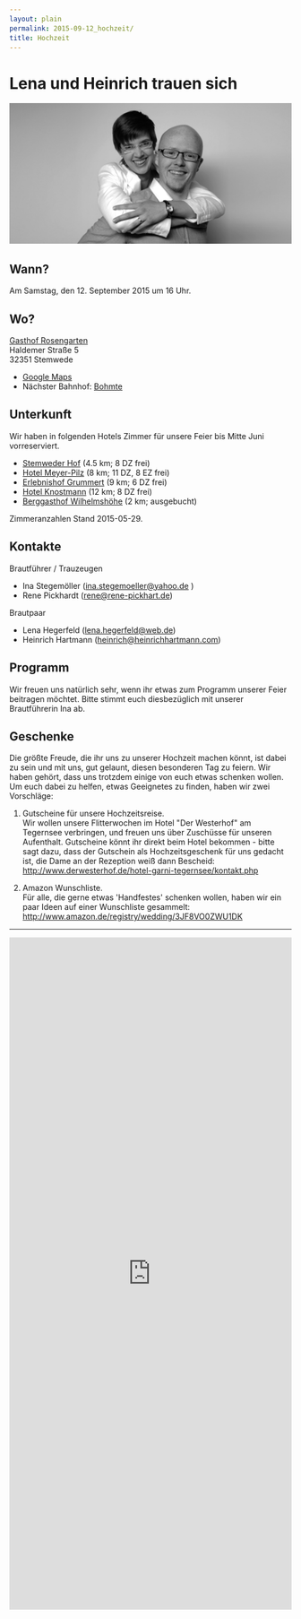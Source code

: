 ```yaml
---
layout: plain
permalink: 2015-09-12_hochzeit/
title: Hochzeit
---
```


# Lena <span id='red'>und</span> Heinrich trauen sich

<img src="/images/hochzeit_banner.png">

## Wann?

Am Samstag, den 12. September 2015 um 16 Uhr.

## Wo?

[Gasthof Rosengarten](http://www.gasthof-rosengarten.de/)  
Haldemer Straße 5  
32351 Stemwede  

* [Google Maps](https://www.google.com/maps/place/Gasthof+Rosengarten/@52.43134,8.40117,17z)
* Nächster Bahnhof: [Bohmte](https://www.google.de/maps/place/Bohmte/@52.361632,8.307525,17z/data=!3m1!4b1!4m2!3m1!1s0x47b9fefbba4e3207:0x7542ea3fc873f612?hl=en)


## Unterkunft

Wir haben in folgenden Hotels Zimmer für unsere Feier bis Mitte Juni vorreserviert.

* <a href="http://www.stemwederhof.de/hotel/">Stemweder Hof</a> (4.5 km; 8 DZ frei)
* <a href="http://hotel-meyer-pilz.de/hotel/">Hotel Meyer-Pilz</a> (8 km; 11 DZ, 8 EZ frei)
* <a href="http://www.erlebnishof-grummert.de/neu/fewo.htm">Erlebnishof Grummert</a> (9 km; 6 DZ frei)
* <a href="http://www.hotel-knostmann.de/">Hotel Knostmann</a> (12 km; 8 DZ frei)
* <a href="http://www.berggasthof-wilhelmshoehe.de/?page_id=5">Berggasthof Wilhelmshöhe</a> (2 km; ausgebucht)

Zimmeranzahlen Stand 2015-05-29.

## Kontakte

Brautführer / Trauzeugen

* Ina Stegemöller (<a href="mailto:ina.stegemoeller@yahoo.de">ina.stegemoeller@yahoo.de</a> )
* Rene Pickhardt (<a href="mailto:rene@rene-pickhart.de">rene@rene-pickhart.de</a>)

Brautpaar

* Lena Hegerfeld (<a href="mailto:lena.hegerfeld@web.de">lena.hegerfeld@web.de</a>)
* Heinrich Hartmann (<a href="mailto:heinrich@heinrichhartmann.com">heinrich@heinrichhartmann.com</a>)

## Programm

Wir freuen uns natürlich sehr, wenn ihr etwas zum Programm unserer
Feier beitragen möchtet. Bitte stimmt euch diesbezüglich mit unserer
Brautführerin Ina ab.

## Geschenke

Die größte Freude, die ihr uns zu unserer Hochzeit machen könnt, ist dabei 
zu sein und mit uns, gut gelaunt, diesen besonderen Tag zu feiern. Wir
haben gehört, dass uns trotzdem einige von euch etwas schenken wollen.
Um euch dabei zu helfen, etwas Geeignetes zu finden, haben wir zwei Vorschläge:

1. Gutscheine für unsere Hochzeitsreise.  
   Wir wollen unsere Flitterwochen im Hotel "Der Westerhof" am Tegernsee
   verbringen, und freuen uns über Zuschüsse für unseren Aufenthalt.
   Gutscheine könnt ihr direkt beim Hotel bekommen - bitte sagt dazu, dass 
   der Gutschein als Hochzeitsgeschenk für uns gedacht ist, die Dame an 
   der Rezeption weiß dann Bescheid:  
   <http://www.derwesterhof.de/hotel-garni-tegernsee/kontakt.php>

2. Amazon Wunschliste.  
   Für alle, die gerne etwas 'Handfestes' schenken wollen, haben wir ein
   paar Ideen auf einer Wunschliste gesammelt:  
   <http://www.amazon.de/registry/wedding/3JF8VO0ZWU1DK>


<hr/>
<a name="rueckmeldung"/>

<iframe src="https://docs.google.com/forms/d/1ffeeRR0gBmOKdbu7f5UjIRfboBZcAObIMBufM7MuiBk/viewform?embedded=true"
   width="100%"
   height="1200"
   frameborder="0"
   marginheight="0"
   marginwidth="0"
   >
<a href="https://docs.google.com/forms/d/1ffeeRR0gBmOKdbu7f5UjIRfboBZcAObIMBufM7MuiBk/viewform?embedded=true">Rückmeldeformular</a>
</iframe>
